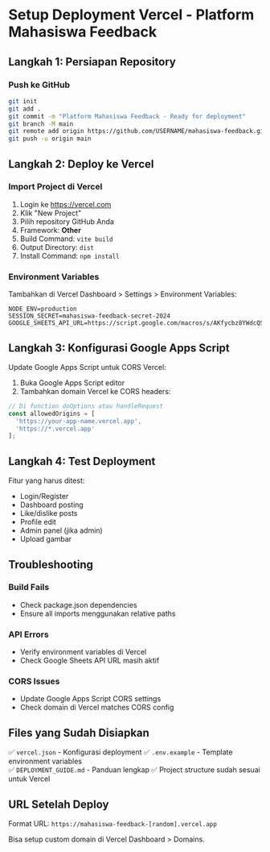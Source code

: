 # Setup Deployment Vercel - Platform Mahasiswa Feedback

## Langkah 1: Persiapan Repository

### Push ke GitHub
```bash
git init
git add .
git commit -m "Platform Mahasiswa Feedback - Ready for deployment"
git branch -M main
git remote add origin https://github.com/USERNAME/mahasiswa-feedback.git
git push -u origin main
```

## Langkah 2: Deploy ke Vercel

### Import Project di Vercel
1. Login ke https://vercel.com
2. Klik "New Project"
3. Pilih repository GitHub Anda
4. Framework: **Other**
5. Build Command: `vite build`
6. Output Directory: `dist`
7. Install Command: `npm install`

### Environment Variables
Tambahkan di Vercel Dashboard > Settings > Environment Variables:

```
NODE_ENV=production
SESSION_SECRET=mahasiswa-feedback-secret-2024
GOOGLE_SHEETS_API_URL=https://script.google.com/macros/s/AKfycbz8YWdcQSZlVkmsV6PIvh8E6vDeV1fnbaj51atRBjWAEa5NRhSveWmuSsBNSDGfzfT-/exec
```

## Langkah 3: Konfigurasi Google Apps Script

Update Google Apps Script untuk CORS Vercel:

1. Buka Google Apps Script editor
2. Tambahkan domain Vercel ke CORS headers:

```javascript
// Di function doOptions atau handleRequest
const allowedOrigins = [
  'https://your-app-name.vercel.app',
  'https://*.vercel.app'
];
```

## Langkah 4: Test Deployment

Fitur yang harus ditest:
- Login/Register
- Dashboard posting
- Like/dislike posts
- Profile edit
- Admin panel (jika admin)
- Upload gambar

## Troubleshooting

### Build Fails
- Check package.json dependencies
- Ensure all imports menggunakan relative paths

### API Errors
- Verify environment variables di Vercel
- Check Google Sheets API URL masih aktif

### CORS Issues
- Update Google Apps Script CORS settings
- Check domain di Vercel matches CORS config

## Files yang Sudah Disiapkan

✅ `vercel.json` - Konfigurasi deployment
✅ `.env.example` - Template environment variables  
✅ `DEPLOYMENT_GUIDE.md` - Panduan lengkap
✅ Project structure sudah sesuai untuk Vercel

## URL Setelah Deploy

Format URL: `https://mahasiswa-feedback-[random].vercel.app`

Bisa setup custom domain di Vercel Dashboard > Domains.